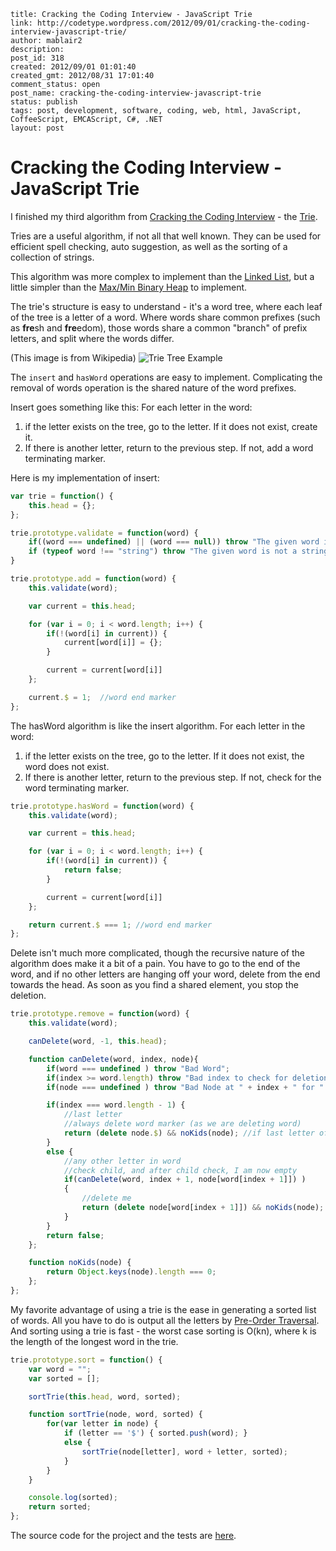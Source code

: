 ```
title: Cracking the Coding Interview - JavaScript Trie
link: http://codetype.wordpress.com/2012/09/01/cracking-the-coding-interview-javascript-trie/
author: mablair2
description:
post_id: 318
created: 2012/09/01 01:01:40
created_gmt: 2012/08/31 17:01:40
comment_status: open
post_name: cracking-the-coding-interview-javascript-trie
status: publish
tags: post, development, software, coding, web, html, JavaScript, CoffeeScript, EMCAScript, C#, .NET
layout: post
```

# Cracking the Coding Interview - JavaScript Trie

I finished my third algorithm from [Cracking the Coding Interview](http://www.amazon.com/gp/product/098478280X/ref=as_li_qf_sp_asin_il_tl?ie=UTF8&camp=1789&creative=9325&creativeASIN=098478280X&linkCode=as2&tag=aplfopoex-20) - the [Trie](http://en.wikipedia.org/wiki/Trie).

Tries are a useful algorithm, if not all that well known. They can be used for efficient spell checking, auto suggestion, as well as the sorting of a collection of strings.

This algorithm was more complex to implement than the [Linked List](/posts/20120824-cracking-the-coding-interview-javascript-singly-linked-list), but a little simpler than the [Max/Min Binary Heap](/posts/20120829-cracking-the-coding-interview-javascript-minmax-binary-heap) to implement.

The trie's structure is easy to understand - it's a word tree, where each leaf of the tree is a letter of a word. Where words share common prefixes (such as **fre**sh and **fre**edom), those words share a common "branch" of prefix letters, and split where the words differ.

(This image is from Wikipedia)
![Trie Tree Example](http://upload.wikimedia.org/wikipedia/commons/thumb/b/be/Trie_example.svg/250px-Trie_example.svg.png)

The `insert` and `hasWord` operations are easy to implement. Complicating the removal of words operation is the shared nature of the word prefixes.

Insert goes something like this: For each letter in the word:

  1. if the letter exists on the tree, go to the letter. If it does not exist, create it.
  2. If there is another letter, return to the previous step. If not, add a word terminating marker.

Here is my implementation of insert:
``` js
var trie = function() {
    this.head = {};
};

trie.prototype.validate = function(word) {
    if((word === undefined) || (word === null)) throw "The given word is invalid.";
    if (typeof word !== "string") throw "The given word is not a string";
}

trie.prototype.add = function(word) {
    this.validate(word);

    var current = this.head;

    for (var i = 0; i < word.length; i++) {
        if(!(word[i] in current)) {
            current[word[i]] = {};
        }

        current = current[word[i]]
    };

    current.$ = 1;  //word end marker
};
```

 The hasWord algorithm is like the insert algorithm. For each letter in the word:
  1. if the letter exists on the tree, go to the letter. If it does not exist, the word does not exist.
  2. If there is another letter, return to the previous step. If not, check for the word terminating marker.

``` js
trie.prototype.hasWord = function(word) {
    this.validate(word);

    var current = this.head;

    for (var i = 0; i < word.length; i++) {
        if(!(word[i] in current)) {
            return false;
        }

        current = current[word[i]]
    };

    return current.$ === 1; //word end marker
};
```

 Delete isn't much more complicated, though the recursive nature of the algorithm does make it a bit of a pain. You have to go to the end of the word, and if no other letters are hanging off your word, delete from the end towards the head. As soon as you find a shared element, you stop the deletion.

``` js
trie.prototype.remove = function(word) {
    this.validate(word);

    canDelete(word, -1, this.head);

    function canDelete(word, index, node){
        if(word === undefined ) throw "Bad Word";
        if(index >= word.length) throw "Bad index to check for deletion.";
        if(node === undefined ) throw "Bad Node at " + index + " for " + word;

        if(index === word.length - 1) {
            //last letter
            //always delete word marker (as we are deleting word)
            return (delete node.$) && noKids(node); //if last letter of word, should be empty.
        }
        else {
            //any other letter in word
            //check child, and after child check, I am now empty
            if(canDelete(word, index + 1, node[word[index + 1]]) )
            {
                //delete me
                return (delete node[word[index + 1]]) && noKids(node);
            }
        }
        return false;
    };

    function noKids(node) {
        return Object.keys(node).length === 0;
    };
};
```

 My favorite advantage of using a trie is the ease in generating a sorted list of words. All you have to do is output all the letters by [Pre-Order Traversal](http://en.wikipedia.org/wiki/Pre-order_traversal). And sorting using a trie is fast - the worst case sorting is O(kn), where k is the length of the longest word in the trie.

``` js
trie.prototype.sort = function() {
    var word = "";
    var sorted = [];

    sortTrie(this.head, word, sorted);

    function sortTrie(node, word, sorted) {
        for(var letter in node) {
            if (letter == '$') { sorted.push(word); }
            else {
                sortTrie(node[letter], word + letter, sorted);
            }
        }
    }

    console.log(sorted);
    return sorted;
};
```

The source code for the project and the tests are [here](https://github.com/duereg/js-algorithms).
